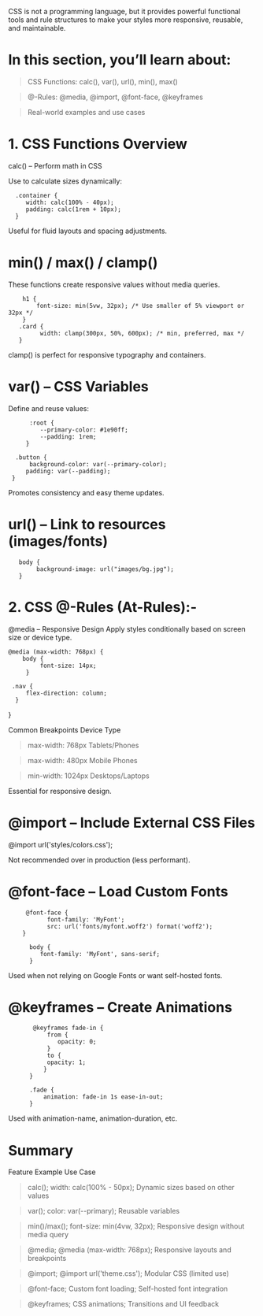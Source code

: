 CSS is not a programming language, but it provides powerful functional tools and rule structures to make your styles more responsive, reusable, and maintainable.

# In this section, you’ll learn about:

> CSS Functions: calc(), var(), url(), min(), max()

> @-Rules: @media, @import, @font-face, @keyframes

> Real-world examples and use cases

# 1. CSS Functions Overview

calc() – Perform math in CSS

Use to calculate sizes dynamically:

      .container {
         width: calc(100% - 40px);
         padding: calc(1rem + 10px);
      }
      
 Useful for fluid layouts and spacing adjustments.

 # min() / max() / clamp()
These functions create responsive values without media queries.

        h1 {
            font-size: min(5vw, 32px); /* Use smaller of 5% viewport or 32px */
        }
       .card {
             width: clamp(300px, 50%, 600px); /* min, preferred, max */
       }
       
 clamp() is perfect for responsive typography and containers.

 # var() – CSS Variables
Define and reuse values:

          :root {
             --primary-color: #1e90ff;
             --padding: 1rem;
         }

      .button {
          background-color: var(--primary-color);
         padding: var(--padding);
     }
     
 Promotes consistency and easy theme updates.

 # url() – Link to resources (images/fonts)
 
       body {
            background-image: url("images/bg.jpg");
       }

# 2. CSS @-Rules (At-Rules):-

@media – Responsive Design
Apply styles conditionally based on screen size or device type.

    @media (max-width: 768px) {
        body {
             font-size: 14px;
         }

     .nav {
         flex-direction: column;
      }
   }
   
Common Breakpoints	       Device Type

> max-width: 768px	        Tablets/Phones

> max-width: 480px         	Mobile Phones

> min-width: 1024px        	Desktops/Laptops

 Essential for responsive design.

 # @import – Include External CSS Files
 
@import url('styles/colors.css');

 Not recommended over <link> in production (less performant).

# @font-face – Load Custom Fonts

         @font-face {
               font-family: 'MyFont';
               src: url('fonts/myfont.woff2') format('woff2');
        }
  
          body {
             font-family: 'MyFont', sans-serif;
          }
          
 Used when not relying on Google Fonts or want self-hosted fonts.

 # @keyframes – Create Animations
 
           @keyframes fade-in {
               from {
                  opacity: 0;
               }
               to {
               opacity: 1;
              }
          }

          .fade {
              animation: fade-in 1s ease-in-out;
          }
          
 Used with animation-name, animation-duration, etc.

 # Summary
Feature                             	    Example	                                                 Use Case

> calc();	                               width: calc(100% - 50px);	                      Dynamic sizes based on other values

> var();                                  color: var(--primary);                       	Reusable variables

> min()/max();	                           font-size: min(4vw, 32px);                  	Responsive design without media query

> @media;	                                @media (max-width: 768px);                 	Responsive layouts and breakpoints

> @import;	                                @import url('theme.css');              	     Modular CSS (limited use)
 
> @font-face;	                            Custom font loading;	                         Self-hosted font integration

> @keyframes;	                               CSS animations;	                            Transitions and UI feedback







